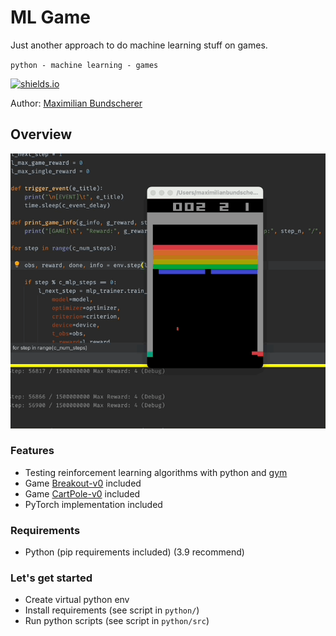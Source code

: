 # ML Game

Just another approach to do machine learning stuff on games.

``python - machine learning - games``

[![shields.io](https://img.shields.io/badge/license-Apache2-blue.svg)](http://www.apache.org/licenses/LICENSE-2.0.txt)

Author: [Maximilian Bundscherer](https://bundscherer-online.de)

## Overview

![](./doc-img/sample.gif)

### Features

- Testing reinforcement learning algorithms with python and [gym](https://gym.openai.com/)
- Game [Breakout-v0](https://gym.openai.com/envs/Breakout-v0/) included
- Game [CartPole-v0](https://gym.openai.com/envs/CartPole-v0/) included
- PyTorch implementation included

### Requirements

- Python (pip requirements included) (3.9 recommend)

### Let's get started

- Create virtual python env
- Install requirements (see script in ``python/``)
- Run python scripts (see script in ``python/src``)
